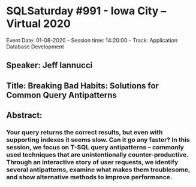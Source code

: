 # SQLSaturday #991 - Iowa City – Virtual 2020
Event Date: 01-08-2020 - Session time: 14:20:00 - Track: Application  Database Development
## Speaker: Jeff Iannucci
## Title: Breaking Bad Habits: Solutions for Common Query Antipatterns
## Abstract:
### Your query returns the correct results, but even with supporting indexes it seems slow. Can it go any faster? In this session, we focus on T-SQL query antipatterns – commonly used techniques that are unintentionally counter-productive. Through an interactive story of user requests, we identify several antipatterns, examine what makes them troublesome, and show alternative methods to improve performance.
